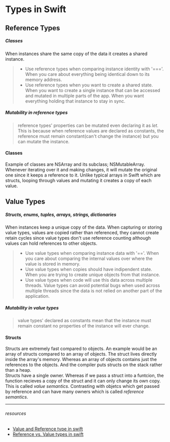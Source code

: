 # Types in Swift


## Reference Types
##### *Classes*
When instances share the same copy of the data it creates a shared instance.
> - Use reference types when comparing instance identity with '==='. When you care about everything being identical down to its memory address.
> - Use reference types when you want to create a shared state. When you want to create a single instance that can be accessed and mutated in multiple parts of the app. When you want everything holding that instance to stay in sync.

##### Mutability in reference types
> reference types' properties can be mutated even declaring it as *let*. This is because when reference values are declared as constants, the reference must remain constant(can't change the instance) but you can mutate the instance.

#### Classes 
Example of classes are NSArray and its subclass; NSMutableArray. Whenever iterating over it and making changes, it will mutate the original one since it keeps a reference to it. Unlike typical arrays in Swift which are structs, looping through values and mutating it creates a copy of each value.


## Value Types
##### *Structs, enums, tuples, arrays, strings, dictionaries*
When instances keep a unique copy of the data.
When capturing or storing value types, values are copied rather than referenced, they cannot create retain cycles since value types don't use reference counting although values can hold references to other objects. 
> - Use value types when comparing instance data with '=='. When you care about comparing the internal values over where the value is stored in memory.
> - Use value types when copies should have indipendent state. When you are trying to create unique objects from that instance.
> - Use value types when code will use this data across multiple threads. Value types can avoid potential bugs when used across multiple threads since the data is not relied on another part of the application. 

##### Mutability in value types
> value types' declared as constants mean that the instance must remain constant no properties of the instance will ever change.

#### Structs
Structs are extremely fast compared to objects. An example would be an array of structs compared to an array of objects. The struct lives directly inside the array's memory. Whereas an array of objects contains just the references to the objects. And the compiler puts structs on the stack rather than a heap.\
Structs have a single owner. Whereas if we pass a struct into a funtcion, the function recieves a copy of the struct and it can only change its own copy. This is called *value semantics*. Contrasting with objetcs which get passed by reference and can have many owners which is called *reference semantics*.

---
###### *resources*
- [Value and Reference type in swift](https://developer.apple.com/swift/blog/?id=10)
- [Reference vs. Value types in swift](https://www.raywenderlich.com/9481-reference-vs-value-types-in-swift)